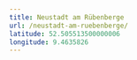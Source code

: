 ```yaml
---
title: Neustadt am Rübenberge
url: /neustadt-am-ruebenberge/
latitude: 52.505513500000006
longitude: 9.4635826
---
```

